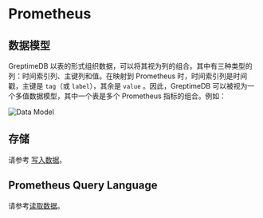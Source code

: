 # Prometheus

## 数据模型

GreptimeDB 以表的形式组织数据，可以将其视为列的组合。其中有三种类型的列：时间索引列、主键列和值。在映射到 Prometheus 时，时间索引列是时间戳，主键是 `tag`（或 `label`），其余是 `value` 。因此，GreptimeDB 可以被视为一个多值数据模型，其中一个表是多个 Prometheus 指标的组合。例如：

![Data Model](/PromQL-multi-value-data-model.png)

## 存储

请参考 [写入数据](../ingest-data/for-observability/prometheus.md)。

## Prometheus Query Language

请参考[读取数据](../query-data/promql.md)。
